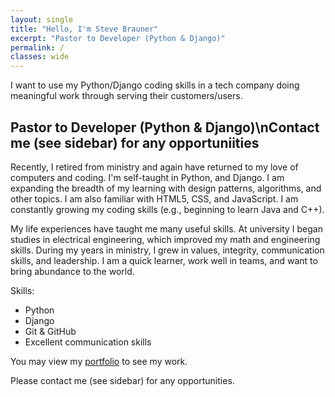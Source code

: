 ```yaml
---
layout: single
title: "Hello, I'm Steve Brauner"
excerpt: "Pastor to Developer (Python & Django)"
permalink: /
classes: wide
---
```


I want to use my Python/Django coding skills in a tech company doing meaningful work through serving their customers/users.

## Pastor to Developer (Python & Django)\nContact me (see sidebar) for any opportuniities

Recently, I retired from ministry and again have returned to my love of computers and coding. I'm self-taught in Python, and Django. I am expanding the breadth of my learning with design patterns, algorithms, and other topics. I am also familiar with HTML5, CSS, and JavaScript. I am constantly growing my coding skills (e.g., beginning to learn Java and C++).

My life experiences have taught me many useful skills. At university I began studies in electrical engineering, which improved my math and engineering skills. During my years in ministry, I grew in values, integrity, communication skills, and leadership. I am a quick learner, work well in teams, and want to bring abundance to the world.

Skills:

- Python
- Django
- Git & GitHub
- Excellent communication skills

You may view my [portfolio](/portfolio/) to see my work.

Please contact me (see sidebar) for any opportunities.
